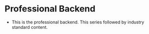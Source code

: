 # Professional Backend

- This is the professional backend. This series followed by industry standard content.
